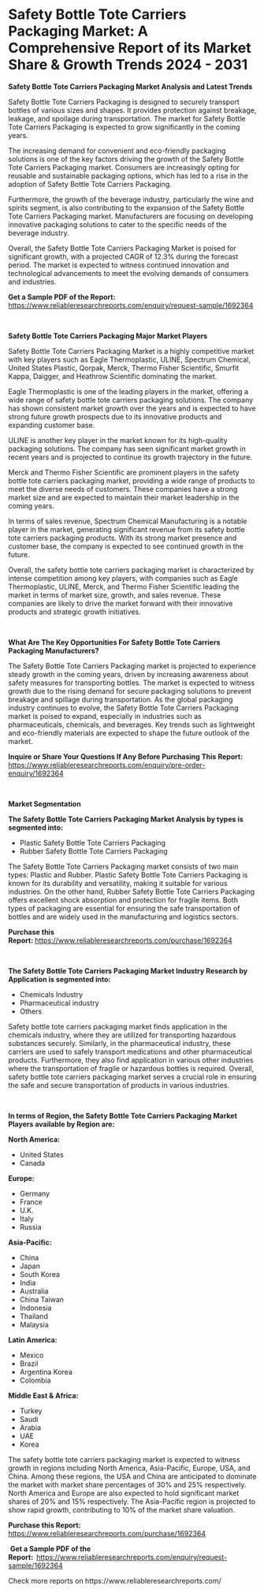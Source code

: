 <p><h1>Safety Bottle Tote Carriers Packaging Market: A Comprehensive Report of its Market Share & Growth Trends 2024 - 2031</h1></p><p><strong>Safety Bottle Tote Carriers Packaging Market Analysis and Latest Trends</strong></p>
<p><p>Safety Bottle Tote Carriers Packaging is designed to securely transport bottles of various sizes and shapes. It provides protection against breakage, leakage, and spoilage during transportation. The market for Safety Bottle Tote Carriers Packaging is expected to grow significantly in the coming years. </p><p>The increasing demand for convenient and eco-friendly packaging solutions is one of the key factors driving the growth of the Safety Bottle Tote Carriers Packaging market. Consumers are increasingly opting for reusable and sustainable packaging options, which has led to a rise in the adoption of Safety Bottle Tote Carriers Packaging. </p><p>Furthermore, the growth of the beverage industry, particularly the wine and spirits segment, is also contributing to the expansion of the Safety Bottle Tote Carriers Packaging market. Manufacturers are focusing on developing innovative packaging solutions to cater to the specific needs of the beverage industry. </p><p>Overall, the Safety Bottle Tote Carriers Packaging Market is poised for significant growth, with a projected CAGR of 12.3% during the forecast period. The market is expected to witness continued innovation and technological advancements to meet the evolving demands of consumers and industries.</p></p>
<p><strong>Get a Sample PDF of the Report:&nbsp;</strong> <a href="https://www.reliableresearchreports.com/enquiry/request-sample/1692364">https://www.reliableresearchreports.com/enquiry/request-sample/1692364</a></p>
<p>&nbsp;</p>
<p><strong>Safety Bottle Tote Carriers Packaging Major Market Players</strong></p>
<p><p>Safety Bottle Tote Carriers Packaging Market is a highly competitive market with key players such as Eagle Thermoplastic, ULINE, Spectrum Chemical, United States Plastic, Qorpak, Merck, Thermo Fisher Scientific, Smurfit Kappa, Daigger, and Heathrow Scientific dominating the market. </p><p>Eagle Thermoplastic is one of the leading players in the market, offering a wide range of safety bottle tote carriers packaging solutions. The company has shown consistent market growth over the years and is expected to have strong future growth prospects due to its innovative products and expanding customer base.</p><p>ULINE is another key player in the market known for its high-quality packaging solutions. The company has seen significant market growth in recent years and is projected to continue its growth trajectory in the future.</p><p>Merck and Thermo Fisher Scientific are prominent players in the safety bottle tote carriers packaging market, providing a wide range of products to meet the diverse needs of customers. These companies have a strong market size and are expected to maintain their market leadership in the coming years.</p><p>In terms of sales revenue, Spectrum Chemical Manufacturing is a notable player in the market, generating significant revenue from its safety bottle tote carriers packaging products. With its strong market presence and customer base, the company is expected to see continued growth in the future.</p><p>Overall, the safety bottle tote carriers packaging market is characterized by intense competition among key players, with companies such as Eagle Thermoplastic, ULINE, Merck, and Thermo Fisher Scientific leading the market in terms of market size, growth, and sales revenue. These companies are likely to drive the market forward with their innovative products and strategic growth initiatives.</p></p>
<p>&nbsp;</p>
<p><strong>What Are The Key Opportunities For Safety Bottle Tote Carriers Packaging Manufacturers?</strong></p>
<p><p>The Safety Bottle Tote Carriers Packaging market is projected to experience steady growth in the coming years, driven by increasing awareness about safety measures for transporting bottles. The market is expected to witness growth due to the rising demand for secure packaging solutions to prevent breakage and spillage during transportation. As the global packaging industry continues to evolve, the Safety Bottle Tote Carriers Packaging market is poised to expand, especially in industries such as pharmaceuticals, chemicals, and beverages. Key trends such as lightweight and eco-friendly materials are expected to shape the future outlook of the market.</p></p>
<p><strong>Inquire or Share Your Questions If Any Before Purchasing This Report:</strong> <a href="https://www.reliableresearchreports.com/enquiry/pre-order-enquiry/1692364">https://www.reliableresearchreports.com/enquiry/pre-order-enquiry/1692364</a></p>
<p>&nbsp;</p>
<p><strong>Market Segmentation</strong></p>
<p><strong>The Safety Bottle Tote Carriers Packaging Market Analysis by types is segmented into:</strong></p>
<p><ul><li>Plastic Safety Bottle Tote Carriers Packaging</li><li>Rubber Safety Bottle Tote Carriers Packaging</li></ul></p>
<p><p>The Safety Bottle Tote Carriers Packaging market consists of two main types: Plastic and Rubber. Plastic Safety Bottle Tote Carriers Packaging is known for its durability and versatility, making it suitable for various industries. On the other hand, Rubber Safety Bottle Tote Carriers Packaging offers excellent shock absorption and protection for fragile items. Both types of packaging are essential for ensuring the safe transportation of bottles and are widely used in the manufacturing and logistics sectors.</p></p>
<p><strong>Purchase this Report:&nbsp;</strong><a href="https://www.reliableresearchreports.com/purchase/1692364">https://www.reliableresearchreports.com/purchase/1692364</a></p>
<p>&nbsp;</p>
<p><strong>The Safety Bottle Tote Carriers Packaging Market Industry Research by Application is segmented into:</strong></p>
<p><ul><li>Chemicals Industry</li><li>Pharmaceutical industry</li><li>Others</li></ul></p>
<p><p>Safety bottle tote carriers packaging market finds application in the chemicals industry, where they are utilized for transporting hazardous substances securely. Similarly, in the pharmaceutical industry, these carriers are used to safely transport medications and other pharmaceutical products. Furthermore, they also find application in various other industries where the transportation of fragile or hazardous bottles is required. Overall, safety bottle tote carriers packaging market serves a crucial role in ensuring the safe and secure transportation of products in various industries.</p></p>
<p>&nbsp;</p>
<p><strong>In terms of Region, the Safety Bottle Tote Carriers Packaging Market Players available by Region are:</strong></p>
<p>
    <p> <strong> North America: </strong>
        <ul>
            <li>United States</li>
            <li>Canada</li>
        </ul>
        </p> 
    <p> <strong> Europe: </strong>
        <ul>
            <li>Germany</li>
            <li>France</li>
            <li>U.K.</li>
            <li>Italy</li>
            <li>Russia</li>
        </ul>
        </p> 
    <p> <strong> Asia-Pacific: </strong>
        <ul>
            <li>China</li>
            <li>Japan</li>
            <li>South Korea</li>
            <li>India</li>
            <li>Australia</li>
            <li>China Taiwan</li>
            <li>Indonesia</li>
            <li>Thailand</li>
            <li>Malaysia</li>
        </ul>
        </p> 
    <p> <strong> Latin America: </strong>
        <ul>
            <li>Mexico</li>
            <li>Brazil</li>
            <li>Argentina Korea</li>
            <li>Colombia</li>
        </ul>
        </p> 
    <p> <strong> Middle East & Africa: </strong>
        <ul>
            <li>Turkey</li>
            <li>Saudi</li>
            <li>Arabia</li>
            <li>UAE</li>
            <li>Korea</li>
        </ul>
    </p>
    </p>
<p><p>The safety bottle tote carriers packaging market is expected to witness growth in regions including North America, Asia-Pacific, Europe, USA, and China. Among these regions, the USA and China are anticipated to dominate the market with market share percentages of 30% and 25% respectively. North America and Europe are also expected to hold significant market shares of 20% and 15% respectively. The Asia-Pacific region is projected to show rapid growth, contributing to 10% of the market share valuation.</p></p>
<p><strong>Purchase this Report: </strong><a href="https://www.reliableresearchreports.com/purchase/1692364">https://www.reliableresearchreports.com/purchase/1692364</a></p>
<p>&nbsp;<strong>Get a Sample PDF of the Report:&nbsp;&nbsp;</strong><a href="https://www.reliableresearchreports.com/enquiry/request-sample/1692364">https://www.reliableresearchreports.com/enquiry/request-sample/1692364</a></p>
<p><strong></strong></p>
<p>Check more reports on https://www.reliableresearchreports.com/</p>